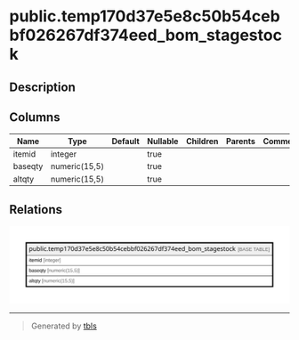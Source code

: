# public.temp170d37e5e8c50b54cebbf026267df374eed_bom_stagestock

## Description

## Columns

| Name | Type | Default | Nullable | Children | Parents | Comment |
| ---- | ---- | ------- | -------- | -------- | ------- | ------- |
| itemid | integer |  | true |  |  |  |
| baseqty | numeric(15,5) |  | true |  |  |  |
| altqty | numeric(15,5) |  | true |  |  |  |

## Relations

![er](public.temp170d37e5e8c50b54cebbf026267df374eed_bom_stagestock.svg)

---

> Generated by [tbls](https://github.com/k1LoW/tbls)
